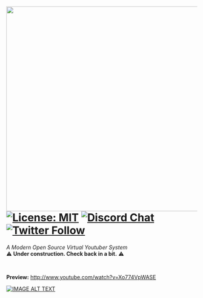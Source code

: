 # <img src="https://raw.githubusercontent.com/DenchiSoft/VTubeStudio/master/img/vtube_studio_logo.png" width="542" /><br> [![License: MIT](https://img.shields.io/badge/License-MIT-green.svg)](https://github.com/DenchiSoft/VTubeStudio/blob/master/LICENSE) [![Discord Chat](https://img.shields.io/badge/chat%20-on%20discord-7389DC)](https://discord.gg/put-server-id-here) [![Twitter Follow](https://img.shields.io/twitter/follow/denchisoft.svg?style=social)](https://twitter.com/denchisoft)  
*A Modern Open Source Virtual Youtuber System*  
:warning: <b>Under construction. Check back in a bit.</b> :warning: 

<br>
 
**Preview:** http://www.youtube.com/watch?v=Xo774VpWASE  

[![IMAGE ALT TEXT](http://img.youtube.com/vi/Xo774VpWASE/0.jpg)](http://www.youtube.com/watch?v=Xo774VpWASE "VTube Studio - A Modern Open Source Virtual Youtuber System")
